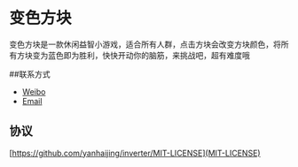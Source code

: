 变色方块
========

变色方块是一款休闲益智小游戏，适合所有人群，点击方块会改变方块颜色，将所有方块变为蓝色即为胜利，快快开动你的脑筋，来挑战吧，超有难度哦

##联系方式

- [Weibo](http://weibo.com/yanhaijing1234 "yanhaijing's Weibo")
- [Email](http://yanhaijing@yeah.net "yanhaijing's Email")

## 协议
[https://github.com/yanhaijing/inverter/MIT-LICENSE](MIT-LICENSE)
